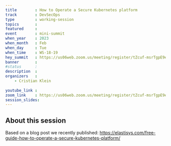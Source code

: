 ```yaml
---
title        : How to Operate a Secure Kubernetes platform
track        : DevSecOps
type         : working-session
topics       : 
featured     :
event        : mini-summit
when_year    : 2023
when_month   : Feb
when_day     : Tue
when_time    : WS-18-19
hey_summit   : https://us06web.zoom.us/meeting/register/tZcuf-msrTgpE9edsZM4rr_PI2Cf5Cqa-fsn
banner       : 
#status      : 
description  :
organizers   :
    - Cristian Klein
       
youtube_link : 
zoom_link    : https://us06web.zoom.us/meeting/register/tZcuf-msrTgpE9edsZM4rr_PI2Cf5Cqa-fsn
session_slides:
---
```




## About this session

 Based on a blog post we recently published: https://elastisys.com/free-guide-how-to-operate-a-secure-kubernetes-platform/

